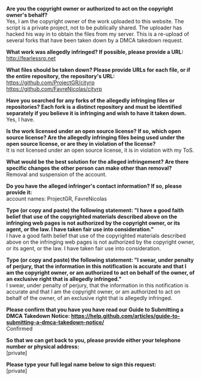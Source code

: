 **Are you the copyright owner or authorized to act on the copyright owner's behalf?**  
Yes, I am the copyright owner of the work uploaded to this website. The script is a private project, not to be publically shared. The uploader has hacked his way in to obtain the files from my server. This is a re-upload of several forks that have been taken down by a DMCA takedown request.

**What work was allegedly infringed? If possible, please provide a URL:**  
http://fearlessrp.net

**What files should be taken down? Please provide URLs for each file, or if the entire repository, the repository's URL:**  
https://github.com/ProjectGR/cityrp  
https://github.com/FavreNicolas/cityrp

**Have you searched for any forks of the allegedly infringing files or repositories? Each fork is a distinct repository and must be identified separately if you believe it is infringing and wish to have it taken down.**  
Yes, I have.

**Is the work licensed under an open source license? If so, which open source license? Are the allegedly infringing files being used under the open source license, or are they in violation of the license?**  
It is not licensed under an open source license, it is in violation with my ToS.

**What would be the best solution for the alleged infringement? Are there specific changes the other person can make other than removal?**  
Removal and suspension of the account.

**Do you have the alleged infringer's contact information? If so, please provide it:**  
account names: ProjectGR, FavreNicolas

**Type (or copy and paste) the following statement: "I have a good faith belief that use of the copyrighted materials described above on the infringing web pages is not authorized by the copyright owner, or its agent, or the law. I have taken fair use into consideration."**  
I have a good faith belief that use of the copyrighted materials described above on the infringing web pages is not authorized by the copyright owner, or its agent, or the law. I have taken fair use into consideration.

**Type (or copy and paste) the following statement: "I swear, under penalty of perjury, that the information in this notification is accurate and that I am the copyright owner, or am authorized to act on behalf of the owner, of an exclusive right that is allegedly infringed."**  
I swear, under penalty of perjury, that the information in this notification is accurate and that I am the copyright owner, or am authorized to act on behalf of the owner, of an exclusive right that is allegedly infringed.

**Please confirm that you have you have read our Guide to Submitting a DMCA Takedown Notice: https://help.github.com/articles/guide-to-submitting-a-dmca-takedown-notice/**  
Confirmed

**So that we can get back to you, please provide either your telephone number or physical address:**  
[private]

**Please type your full legal name below to sign this request:**  
[private]
